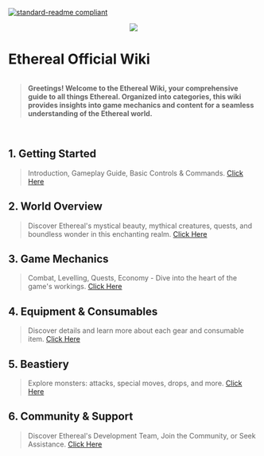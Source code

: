 [![standard-readme compliant](https://img.shields.io/badge/Go_To-Main_Page-blueviolet.svg?style=flat-square?size=100)](../main.md)
<div align="center"> <img src="https://github.com/AshTheDeveloper/Ethereal/assets/97385822/175f3ebf-1f0d-4f81-be71-37672980d35a/ae42c667bba11244fd1a2f59e63605a0.jpg"></div>
<h1 style="display: inline-block;">Ethereal Official Wiki</h1>

> **Greetings! Welcome to the Ethereal Wiki, your comprehensive guide to all things Ethereal. Organized into categories, this wiki provides insights into game mechanics and content for a seamless understanding of the Ethereal world.**

<br>

## 1. Getting Started
> Introduction, Gameplay Guide, Basic Controls & Commands. [Click Here](./Getting_Started/main.md)

## 2. World Overview
> Discover Ethereal's mystical beauty, mythical creatures, quests, and boundless wonder in this enchanting realm. [Click Here](./World_Overview/main.md)

## 3. Game Mechanics
> Combat, Levelling, Quests, Economy - Dive into the heart of the game's workings. [Click Here](./Game_Mechanics/main.md)

## 4. Equipment & Consumables
> Discover details and learn more about each gear and consumable item. [Click Here](./Equipment_&_Consumables/main.md)

## 5. Beastiery
> Explore monsters: attacks, special moves, drops, and more. [Click Here](./Equipment_&_Consumables/main.md)

## 6. Community & Support
> Discover Ethereal's Development Team, Join the Community, or Seek Assistance. [Click Here](./Community_&_Support/main.md)
